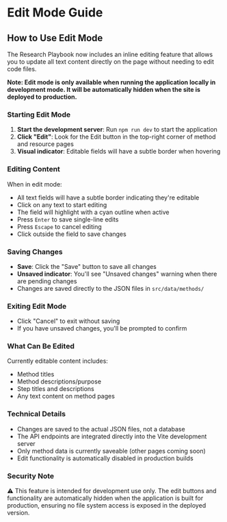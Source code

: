 # Edit Mode Guide

## How to Use Edit Mode

The Research Playbook now includes an inline editing feature that allows you to update all text content directly on the page without needing to edit code files.

**Note: Edit mode is only available when running the application locally in development mode. It will be automatically hidden when the site is deployed to production.**

### Starting Edit Mode

1. **Start the development server**: Run `npm run dev` to start the application
2. **Click "Edit"**: Look for the Edit button in the top-right corner of method and resource pages
3. **Visual indicator**: Editable fields will have a subtle border when hovering

### Editing Content

When in edit mode:
- All text fields will have a subtle border indicating they're editable
- Click on any text to start editing
- The field will highlight with a cyan outline when active
- Press `Enter` to save single-line edits
- Press `Escape` to cancel editing
- Click outside the field to save changes

### Saving Changes

- **Save**: Click the "Save" button to save all changes
- **Unsaved indicator**: You'll see "Unsaved changes" warning when there are pending changes
- Changes are saved directly to the JSON files in `src/data/methods/`

### Exiting Edit Mode

- Click "Cancel" to exit without saving
- If you have unsaved changes, you'll be prompted to confirm

### What Can Be Edited

Currently editable content includes:
- Method titles
- Method descriptions/purpose
- Step titles and descriptions
- Any text content on method pages

### Technical Details

- Changes are saved to the actual JSON files, not a database
- The API endpoints are integrated directly into the Vite development server
- Only method data is currently saveable (other pages coming soon)
- Edit functionality is automatically disabled in production builds

### Security Note

⚠️ This feature is intended for development use only. The edit buttons and functionality are automatically hidden when the application is built for production, ensuring no file system access is exposed in the deployed version. 